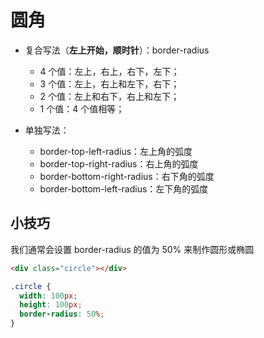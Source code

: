 # 圆角

- 复合写法（**左上开始，顺时针**）：border-radius

  - 4 个值：左上，右上，右下，左下；
  - 3 个值：左上，右上和左下，右下；
  - 2 个值：左上和右下，右上和左下；
  - 1 个值：4 个值相等；

- 单独写法：
  - border-top-left-radius：左上角的弧度
  - border-top-right-radius：右上角的弧度
  - border-bottom-right-radius：右下角的弧度
  - border-bottom-left-radius：左下角的弧度

## 小技巧

我们通常会设置 border-radius 的值为 50% 来制作圆形或椭圆

```html
<div class="circle"></div>
```

```css
.circle {
  width: 100px;
  height: 100px;
  border-radius: 50%;
}
```

